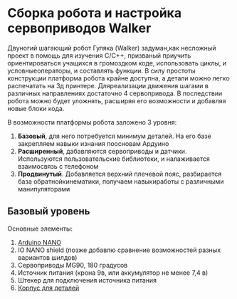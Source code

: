 # Сборка робота и настройка сервоприводов Walker

Двуногий шагающий робот Гуляка (Walker) задуман,как несложный проект в помощь для изучения С/С++, призваный приучить ориентироваться учащихся в громоздком коде, использовать циклы, и условныеоператоры, и составлять функции. В силу простоты конструкции платформа робота крайне доступна, а детали можно легко распечатать на 3д принтере.
Дляреализации движения шагами в различных направлениях достаточно 4 сервопривода. В последствии робота можно будет уложнять, расширяя его возможности и добавляя новые блоки кода.

В возможности платформы робота заложено 3 уровня:
1. **Базовый**, для него потребуется минимум деталей. На его базе закрепляем навыки изнания поосновам Ардуино
2. **Расширенный**, дабавляются сервоприводы и датчики. Используются пользовательские библиотеки, и налаживается взаимосвязь с телефоном
3. **Продвинутый**. Добавляется верхний плечевой пояс, разбирается база обратнойкинематики, получаем навыкиработы с различными манипуляторами

## Базовый уровень

Основные элементы:
1. [Arduino NANO](https://avatars.mds.yandex.net/get-zen_doc/1880939/pub_5fad3c494278375e7ef5dc70_5fad3e26d3198f35f7e6a713/scale_1200)
2. IO NANO shield (позже добавлю сравнение возможностей разных вариантов шилдов)
3. Сервоприводы MG90, 180 градусов
4. Источник питания (крона 9в, или аккумулятор не менее 7,4 в)
5. Штекер для подключения источника питания
6. [Корпус для деталей](https://www.thingiverse.com/thing:4651195)

